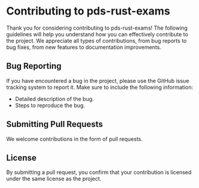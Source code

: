 # Contributing to pds-rust-exams

Thank you for considering contributing to pds-rust-exams! The following guidelines will help you understand how you can effectively contribute to the project. We appreciate all types of contributions, from bug reports to bug fixes, from new features to documentation improvements.

## Bug Reporting

If you have encountered a bug in the project, please use the GitHub issue tracking system to report it. Make sure to include the following information:

- Detailed description of the bug.
- Steps to reproduce the bug.

## Submitting Pull Requests

We welcome contributions in the form of pull requests. 

## License

By submitting a pull request, you confirm that your contribution is licensed under the same license as the project.
